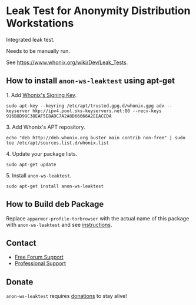 # Leak Test for Anonymity Distribution Workstations #

Integrated leak test.

Needs to be manually run.

See https://www.whonix.org/wiki/Dev/Leak_Tests.
## How to install `anon-ws-leaktest` using apt-get ##

1\. Add [Whonix's Signing Key](https://www.whonix.org/wiki/Whonix_Signing_Key).

```
sudo apt-key --keyring /etc/apt/trusted.gpg.d/whonix.gpg adv --keyserver hkp://ipv4.pool.sks-keyservers.net:80 --recv-keys 916B8D99C38EAF5E8ADC7A2A8D66066A2EEACCDA
```

3\. Add Whonix's APT repository.

```
echo "deb http://deb.whonix.org buster main contrib non-free" | sudo tee /etc/apt/sources.list.d/whonix.list
```

4\. Update your package lists.

```
sudo apt-get update
```

5\. Install `anon-ws-leaktest`.

```
sudo apt-get install anon-ws-leaktest
```

## How to Build deb Package ##

Replace `apparmor-profile-torbrowser` with the actual name of this package with `anon-ws-leaktest` and see [instructions](https://www.whonix.org/wiki/Dev/Build_Documentation/apparmor-profile-torbrowser).

## Contact ##

* [Free Forum Support](https://forums.whonix.org)
* [Professional Support](https://www.whonix.org/wiki/Professional_Support)

## Donate ##

`anon-ws-leaktest` requires [donations](https://www.whonix.org/wiki/Donate) to stay alive!
